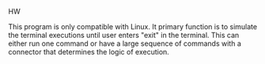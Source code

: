 HW 

This program is only compatible with Linux.
It primary function is to simulate the terminal executions until user enters "exit" in the terminal. 
This can either run one command or have a large sequence of commands with a connector that determines the logic of execution.
